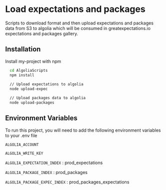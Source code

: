 
# Load expectations and packages

Scripts to download format and then upload expectations and packages data from S3 to algolia which will be consumed in greatexpectations.io expectations and packages gallery.





## Installation

Install my-project with npm

```bash
  cd AlgoliaScripts
  npm install
  
  // Upload expectations to algolia
  node upload-expec

  // Upload packages data to algolia
  node upload-packages
```

## Environment Variables

To run this project, you will need to add the following environment variables to your .env file

`ALGOLIA_ACCOUNT`

`ALGOLIA_WRITE_KEY`

`ALGOLIA_EXPECTATION_INDEX` : prod_expectations

`ALGOLIA_PACKAGE_INDEX` : prod_packages

`ALGOLIA_PACKAGE_EXPEC_INDEX` : prod_packages_expectations
